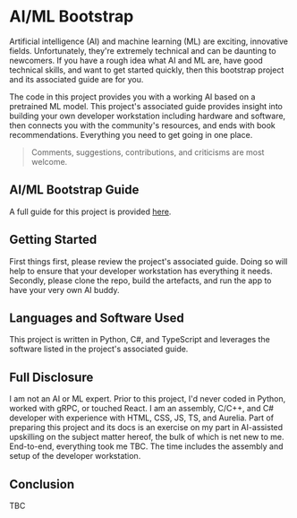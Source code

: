 # AI/ML Bootstrap
Artificial intelligence (AI) and machine learning (ML) are exciting, innovative fields. Unfortunately, they're extremely technical and can be daunting to newcomers. If you have a rough idea what AI and ML are, have good technical skills, and want to get started quickly, then this bootstrap project and its associated guide are for you.

The code in this project provides you with a working AI based on a pretrained ML model. This project's associated guide provides insight into building your own developer workstation including hardware and software, then connects you with the community's resources, and ends with book recommendations. Everything you need to get going in one place.

> Comments, suggestions, contributions, and criticisms are most welcome.

## AI/ML Bootstrap Guide
A full guide for this project is provided [here](/docs/ai-ml-bootstrap-guide.md).

## Getting Started
First things first, please review the project's associated guide. Doing so will help to ensure that your developer workstation has everything it needs. Secondly, please clone the repo, build the artefacts, and run the app to have your very own AI buddy.

## Languages and Software Used
This project is written in Python, C#, and TypeScript and leverages the software listed in the project's associated guide.

## Full Disclosure
I am not an AI or ML expert. Prior to this project, I'd never coded in Python, worked with gRPC, or touched React. I am an assembly, C/C++, and C# developer with experience with HTML, CSS, JS, TS, and Aurelia. Part of preparing this project and its docs is an exercise on my part in AI-assisted upskilling on the subject matter hereof, the bulk of which is net new to me. End-to-end, everything took me TBC. The time includes the assembly and setup of the developer workstation.

## Conclusion
TBC
